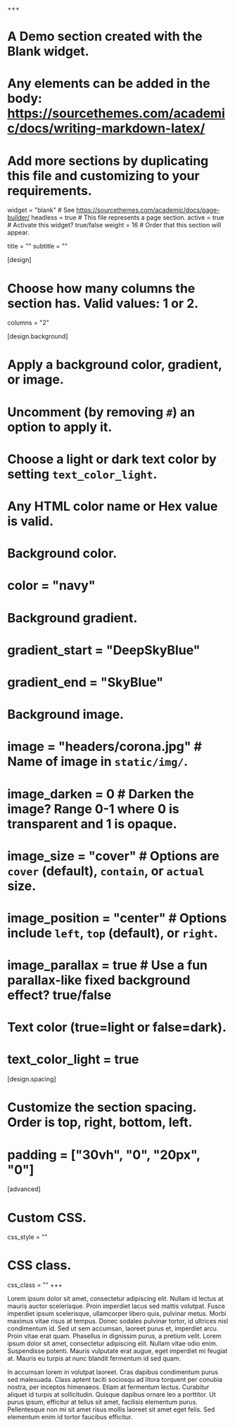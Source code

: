 +++
# A Demo section created with the Blank widget.
# Any elements can be added in the body: https://sourcethemes.com/academic/docs/writing-markdown-latex/
# Add more sections by duplicating this file and customizing to your requirements.

widget = "blank"  # See https://sourcethemes.com/academic/docs/page-builder/
headless = true  # This file represents a page section.
active = true  # Activate this widget? true/false
weight = 16  # Order that this section will appear.

title = ""
subtitle = ""

[design]
  # Choose how many columns the section has. Valid values: 1 or 2.
  columns = "2"

[design.background]
  # Apply a background color, gradient, or image.
  #   Uncomment (by removing `#`) an option to apply it.
  #   Choose a light or dark text color by setting `text_color_light`.
  #   Any HTML color name or Hex value is valid.

  # Background color.
  # color = "navy"
  
  # Background gradient.
  # gradient_start = "DeepSkyBlue"
  # gradient_end = "SkyBlue"
  
  # Background image.
  # image = "headers/corona.jpg"  # Name of image in `static/img/`.
  # image_darken = 0  # Darken the image? Range 0-1 where 0 is transparent and 1 is opaque.
  # image_size = "cover"  #  Options are `cover` (default), `contain`, or `actual` size.
  # image_position = "center"  # Options include `left`, `top` (default), or `right`.
  # image_parallax = true  # Use a fun parallax-like fixed background effect? true/false

  # Text color (true=light or false=dark).
  # text_color_light = true

[design.spacing]
  # Customize the section spacing. Order is top, right, bottom, left.
  # padding = ["30vh", "0", "20px", "0"]

[advanced]
 # Custom CSS. 
 css_style = ""
 
 # CSS class.
 css_class = ""
+++

Lorem ipsum dolor sit amet, consectetur adipiscing elit. Nullam id lectus at mauris auctor scelerisque. Proin imperdiet lacus sed mattis volutpat. Fusce imperdiet ipsum scelerisque, ullamcorper libero quis, pulvinar metus. Morbi maximus vitae risus at tempus. Donec sodales pulvinar tortor, id ultrices nisl condimentum id. Sed ut sem accumsan, laoreet purus et, imperdiet arcu. Proin vitae erat quam. Phasellus in dignissim purus, a pretium velit. Lorem ipsum dolor sit amet, consectetur adipiscing elit. Nullam vitae odio enim. Suspendisse potenti. Mauris vulputate erat augue, eget imperdiet mi feugiat at. Mauris eu turpis at nunc blandit fermentum id sed quam.

In accumsan lorem in volutpat laoreet. Cras dapibus condimentum purus sed malesuada. Class aptent taciti sociosqu ad litora torquent per conubia nostra, per inceptos himenaeos. Etiam at fermentum lectus. Curabitur aliquet id turpis at sollicitudin. Quisque dapibus ornare leo a porttitor. Ut purus ipsum, efficitur at tellus sit amet, facilisis elementum purus. Pellentesque non mi sit amet risus mollis laoreet sit amet eget felis. Sed elementum enim id tortor faucibus efficitur.
